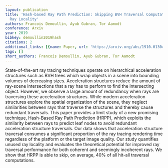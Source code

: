 ```yaml
---
layout: publication
title: 'Hash-based Ray Path Prediction: Skipping BVH Traversal Computation By Exploiting
  Ray Locality'
authors: Francois Demoullin, Ayub Gubran, Tor Aamodt
conference: Arxiv
year: 2019
bibkey: demoullin2019hash
citations: 2
additional_links: [{name: Paper, url: 'https://arxiv.org/abs/1910.01304'}]
tags: []
short_authors: Francois Demoullin, Ayub Gubran, Tor Aamodt
---
```

State-of-the-art ray tracing techniques operate on hierarchical acceleration
structures such as BVH trees which wrap objects in a scene into bounding
volumes of decreasing sizes. Acceleration structures reduce the amount of
ray-scene intersections that a ray has to perform to find the intersecting
object. However, we observe a large amount of redundancy when rays are
traversing these acceleration structures. While modern acceleration structures
explore the spatial organization of the scene, they neglect similarities
between rays that traverse the structures and thereby cause redundant
traversals. This paper provides a limit study of a new promising technique,
Hash-Based Ray Path Prediction (HRPP), which exploits the similarity between
rays to predict leaf nodes to avoid redundant acceleration structure
traversals. Our data shows that acceleration structure traversal consumes a
significant proportion of the ray tracing rendering time regardless of the
platform or the target image quality. Our study quantifies unused ray locality
and evaluates the theoretical potential for improved ray traversal performance
for both coherent and seemingly incoherent rays. We show that HRPP is able to
skip, on average, 40% of all hit-all traversal computations.